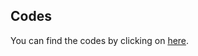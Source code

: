 ## Codes

You can find the codes by clicking on [here](https://mega.nz/folder/ztBgiJTL#AZ_f82qv3j_Lj-7xCoB43w).